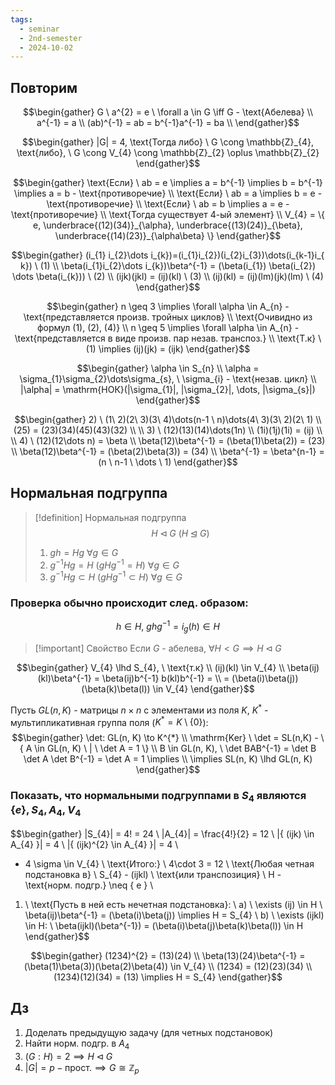 ```yaml
---
tags:
  - seminar
  - 2nd-semester
  - 2024-10-02
---
```

## Повторим


$$\begin{gather}
G \ a^{2} = e \ \forall a \in G \iff G - \text{Абелева} \\
a^{-1} = a \\
(ab)^{-1} = ab = b^{-1}a^{-1} = ba \\
\end{gather}$$

$$\begin{gather}
|G| = 4, \text{Тогда либо} \ G \cong \mathbb{Z}_{4}, \text{либо}, \ G \cong V_{4} \cong \mathbb{Z}_{2} \oplus \mathbb{Z}_{2}
\end{gather}$$

$$\begin{gather}
\text{Если} \ ab = e \implies a = b^{-1} \implies b = b^{-1} \implies a = b - \text{противоречие} \\
\text{Если} \ ab = a \implies b = e - \text{противоречие} \\
\text{Если} \ ab = b \implies a = e - \text{противоречие} \\
\text{Тогда существует 4-ый элемент} \\
V_{4} = \{ e, \underbrace{(12)(34)}_{\alpha}, \underbrace{(13)(24)}_{\beta}, \underbrace{(14)(23)}_{\alpha\beta} \}
\end{gather}$$

$$\begin{gather}
(i_{1} i_{2}\dots i_{k})=(i_{1}i_{2})(i_{2}i_{3})\dots(i_{k-1}i_{
k}) \ (1) \\
\beta(i_{1}i_{2}\dots i_{k})\beta^{-1} = (\beta(i_{1}) \beta(i_{2}) \dots \beta(i_{k})) \ (2) \\
(ijk)(jkl) = (ij)(kl) \ (3) \\
(ij)(kl) = (ij)(lm)(jk)(lm) \ (4)
\end{gather}$$

$$\begin{gather}
n \geq 3 \implies \forall \alpha \in A_{n} - \text{представляется произв. тройных циклов} \\
\text{Очивидно из формул (1), (2), (4)} \\
n \geq 5 \implies \forall \alpha \in A_{n} - \text{представляется в виде произв. пар незав. транспоз.} \\
\text{Т.к} \ (1) \implies (ij)(jk) = (ijk)
\end{gather}$$

$$\begin{gather}
\alpha \in S_{n} \\
\alpha = \sigma_{1}\sigma_{2}\dots\sigma_{s}, \ \sigma_{i} - \text{незав. цикл} \\
|\alpha| = \mathrm{НОК}(|\sigma_{1}|, |\sigma_{2}|, \dots, |\sigma_{s}|)
\end{gather}$$

$$\begin{gather}
2) \ (1\ 2)(2\ 3)(3\ 4)\dots(n-1 \ n)\dots(4\ 3)(3\ 2)(2\ 1) \\
(25) = (23)(34)(45)(43)(32) \\
\\
3) \ (12)(13)(14)\dots(1n) \\
(1i)(1j)(1i) = (ij) \\
\\
4) \ (12)(12\dots n) = \beta \\
\beta(12)\beta^{-1} = (\beta(1)\beta(2)) = (23) \\
\beta(12)\beta^{-1} = (\beta(2)\beta(3)) = (34) \\
\beta^{-1} = \beta^{n-1} = (n \ n-1 \ \dots \ 1)
\end{gather}$$

## Нормальная подгруппа

> [!definition] Нормальная подгруппа
> $$H \lhd G \ (H \unlhd G)$$
> 1. $gh = Hg \ \forall g \in G$
> 2. $g^{-1}Hg = H \ (gHg^{-1} = H) \ \forall g \in G$
> 3. $g^{-1}Hg \subset H \ (gHg^{-1} \subset H) \ \forall g \in G$

### Проверка обычно происходит след. образом:

$$h \in H, \ ghg^{-1} = i_{g}(h) \in H$$

> [!important] Свойство
> Если $G$ - абелева, $\forall H < G \implies H \lhd G$

$$\begin{gather}
V_{4} \lhd S_{4}, \ \text{т.к} \\
(ij)(kl) \in V_{4} \\
\beta(ij)(kl)\beta^{-1} = \beta(ij)b^{-1} b(kl)b^{-1} = \\
= (\beta(i)\beta(j))(\beta(k)\beta(l)) \in V_{4}
\end{gather}$$

Пусть $GL(n, K)$ - матрицы $n\times n$ с элементами из поля $K$, $K^{*}$ - мультипликативная группа поля ($K^{*} = K \setminus \{ 0 \}$):
$$\begin{gather}
\det: GL(n, K) \to K^{*} \\
\mathrm{Ker} \ \det = SL(n,K) - \{ A \in GL(n, K) \ | \ \det A = 1 \} \\
B \in GL(n, K), \ \det BAB^{-1} = \det B \det A \det B^{-1} = \det A = 1 \implies \\
\implies SL(n, K) \lhd GL(n, K)
\end{gather}$$

### Показать, что нормальными подгруппами в $S_{4}$ являются $\{ e \}, S_{4}, A_{4}, V_{4}$

$$\begin{gather}
|S_{4}| = 4! = 24 \\
|A_{4}| = \frac{4!}{2} = 12 \\
|\{ (ijk) \in A_{4} \}| = 4 \\
|\{ (ijk)^{2} \in A_{4} \}| = 4 \\
+ 4 \sigma \in V_{4} \\
\text{Итого:} \ 4\cdot 3 = 12 \\
\text{Любая четная подстановка в} \ S_{4} - (ijkl) \ \text{или транспозиция} \\
H - \text{норм. подгр.} \neq \{ e \} \\
1) \ \text{Пусть в ней есть нечетная подстановка}: \\
a) \ \exists (ij) \in H \\
\beta(ij)\beta^{-1} = (\beta(i)\beta(j)) \implies H = S_{4} \\
b) \ \exists (ijkl) \in H: \\
\beta(ijkl)(\beta^{-1}) = (\beta(i)\beta(j)\beta(k)\beta(l)) \in H
\end{gather}$$

$$\begin{gather}
(1234)^{2} = (13)(24) \\
\beta(13)(24)\beta^{-1} = (\beta(1)\beta(3))(\beta(2)\beta(4)) \in V_{4} \\
(1234) = (12)(23)(34) \\
(1234)(12)(34) = (13) \implies H = S_{4}
\end{gather}$$

## Дз

1. Доделать предыдущую задачу (для четных подстановок)
2. Найти норм. подгр. в $A_{4}$
3. $(G: H) = 2 \implies H\lhd G$
4. $|G| = p - \text{прост.} \implies G\cong \mathbb{Z}_{p}$